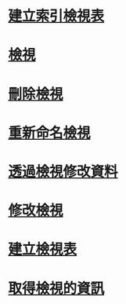 # [建立索引檢視表](create-indexed-views.md)
# [檢視](views.md)
# [刪除檢視](delete-views.md)
# [重新命名檢視](rename-views.md)
# [透過檢視修改資料](modify-data-through-a-view.md)
# [修改檢視](modify-views.md)
# [建立檢視表](create-views.md)
# [取得檢視的資訊](get-information-about-a-view.md)
